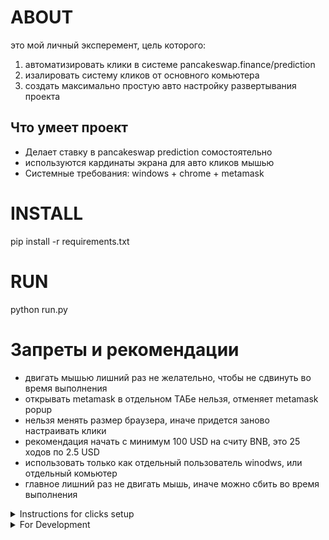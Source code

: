 # ABOUT
это мой личный эксперемент, цель которого:
1. автоматизировать клики в системе pancakeswap.finance/prediction 
2. изалировать систему кликов от основного комьютера
3. создать максимально простую авто настройку развертывания проекта

## Что умеет проект
- Делает ставку в pancakeswap prediction сомостоятельно
- используются кардинаты экрана для авто кликов мышью
- Системные требования: windows + chrome + metamask


# INSTALL
pip install -r requirements.txt

# RUN
python run.py


# Запреты и рекомендации
- двигать мышью лишний раз не желательно, чтобы не сдвинуть во время выполнения 
- открывать metamask в отдельном ТАБе нельзя, отменяет metamask popup
- нельзя менять размер браузера, иначе придется заново настраивать клики
- рекомендация начать с минимум 100 USD на считу BNB, это 25 ходов по 2.5 USD
- использовать только как отдельный пользователь winodws, или отдельный комьютер
- главное лишний раз не двигать мышь, иначе можно сбить во время выполнения 

<!-- ---------------------- -->

<details>

  <summary>Instructions for clicks setup</summary>


<details>

<summary>CLICK_CANDLE_COLOR</summary>

![alt text](CORE/SETUP/instructions_images/CLICK_CANDLE_COLOR.png)

</details>

</details>


<!-- ---------------------- -->



<details>

  <summary>For Development</summary>

### v.1.0
- автоматически создает ордер
- автоматически саберает выигрышь
- создан autorun flow, для авто входа после перезагрузки PC

### IN FUTURE
- планируетсься проверить работу 
- включая перезагрузку PC на отдельном пользователе windows
- планируетсься создать удобный настройщик кликов с подсказками
- планируеться проводить тесты цвета при подключении пикселей с цветом



# DOWNLOAD UPDATED REPO
git pull origin main

# UPDATE REPO
git add .
git commit -m "v.1.0.0 ✅ автоматически создает ордер"
git push master main


✅ ☑️ ✔️ ✳️ ❌ ❎ ✖️ 🔁 🔂 🔄
🚀 ⚙️ 💻 🔥 🧪 🐞 📝 🛠️ 🔄 🕒
📈 📉 🗂️ 📦 🎯 📚 🧰 🏁 🔔 💡
🛑 🔍 🏗️ 🧩 🧭 🛡️ 🍀 🌐 📢 🧯
🛫 🎉 🧿 🖥️ 💾 🧬 🧑‍💻 🧑‍🔬 📊 📋
📌 📎 🖱️ 🖨️ 🗃️ 📂 🗒️ 🛒 🧹 🖊️
🗑️ 🕹️ 🧲 🧱 🏷️ 🏆 🥇 📜 📅 🗓️ 🔗
🔒 🔓 🗝️ 🧊 🧞 🧺 🧳 📡 🏢 🏭
🏠 🏘️ 🏚️ 🌟 🎨 🧡 💙 💚 💛 💜
🩵 🩷 🔋 🧨 🧤 🧦 🧥 🧢 🧴 🧵
🧶 🛎️ 🛏️ 🛋️ 🚪 🚧 🚦 🚥 🚨 🚒
🚑 🚓 🗄️ 🗳️ 📫 📪 📬 📭 📮 📨
📩 📤 📥 📧 🔬 🔭 🕵️‍♂️ 🕵️‍♀️ 🧑‍🏫
🧑‍🔧 🧑‍🔩 🧑‍🎨 🧑‍🚀 🧑‍✈️ 🧑‍🚒 🧑‍⚕️ 🧑‍🎤 🔨 🔧
🔩 🗜️ 🖲️ 💾 💿 📀 📼 🧫 ⚡ 🌀
🌪️ 🛸 🎲 🎮 🐛 🐜 🦠 ⏫ ⏬ ⏩
⏪ ⏭️ ⏮️ 🆗 🆕 🆙
🪙 🪙 💰 💴 💵 💶 💷 💸 💳 🏦


</details>

